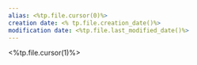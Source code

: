 ```yaml
---
alias: <%tp.file.cursor(0)%>
creation date: <% tp.file.creation_date()%>
modification date: <%tp.file.last_modified_date()%>
---
```

<%tp.file.cursor(1)%>


